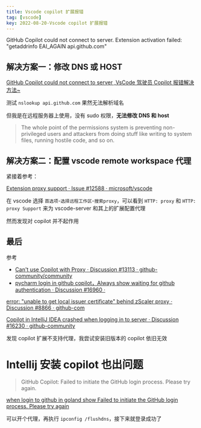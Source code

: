 ```yaml
---
title: Vscode copilot 扩展报错
tag: [vscode]
key: 2022-08-20-Vscode copilot 扩展报错
---
```




GitHub Copilot could not connect to server. Extension activation failed: "getaddrinfo EAI_AGAIN api.github.com"

## 解决方案一：修改 DNS 或 HOST

[GitHub Copilot could not connect to server ,VsCode 驾驶员 Copilot 报错解决方法~](https://zhuanlan.zhihu.com/p/522807476)

测试 `nslookup api.github.com` 果然无法解析域名

但我是在远程服务器上使用，没有 sudo 权限，**无法修改 DNS 和 host**

> The whole point of the permissions system is preventing non-privileged users and attackers from doing stuff like writing to system files, running hostile code, and so on.

## 解决方案二：配置 vscode remote workspace 代理

紧接着参考：

[Extension proxy support · Issue #12588 · microsoft/vscode](https://github.com/microsoft/vscode/issues/12588)

在 vscode 选择 `首选项`-`选择远程工作区`-`搜索proxy`，可以看到 `HTTP: proxy` 和 `HTTP: proxy Support` 来为 vscode-server 和其上的扩展配置代理

然而发现对 copilot 并不起作用

## 最后

参考

- [Can't use Copilot with Proxy · Discussion #13113 · github-community/community](https://github.com/github-community/community/discussions/13113)
- [pycharm login in github copilot，Always show waiting for github authentication · Discussion #16960 · ](https://github.com/orgs/github-community/discussions/16960)

[error: "unable to get local issuer certificate" behind zScaler proxy · Discussion #8866 · github-com](https://github.com/orgs/github-community/discussions/8866)

[Copilot in IntelliJ IDEA crashed when logging in to server · Discussion #16230 · github-community](https://github.com/orgs/github-community/discussions/16230)

发现 copilot 扩展不支持代理，我尝试安装旧版本的 copilot 依旧无效

# Intellij 安装 copilot 也出问题

> GitHub Copilot: Failed to initiate the GitHub login process. Please try again.

[when login to github  in goland  show Failed to initiate the GitHub login process. Please try again ](https://github.com/orgs/github-community/discussions/16965)

可以开个代理，再执行 `ipconfig /flushdns`，接下来就登录成功了
